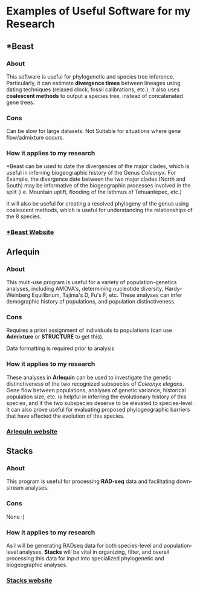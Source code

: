 # Examples of Useful Software for my Research

## *Beast
### About
This software is useful for phylogenetic and species tree inference. Particularly, it can estimate **divergence times** between lineages using dating techniques (relaxed clock, fossil calibrations, etc.). It also uses **coalescent methods** to output a species tree, instead of concatenated gene trees.

### Cons
Can be slow for large datasets.
Not Suitable for situations where gene flow/admixture occurs.

### How it applies to my research
\*Beast can be used to date the divergences of the major clades, which is useful in inferring biogeographic history of the Genus *Coleonyx*. For Example, the divergence date between the two major clades (North and South) may be informative of the biogeographic processes involved in the split (i.e. Mountain uplift, flooding of the Isthmus of Tehuantepec, etc.)

It will also be useful for creating a resolved phylogeny of the genus using coalescent methods, which is useful for understanding the relationships of the 8 species.

### [*Beast Website](http://beast2.org/)

## Arlequin
### About
This multi-use program is useful for a variety of population-genetics analyses, including AMOVA's, determining nucleotide diversity, Hardy-Weinberg Equilibrium, Tajima's D, Fu's F, etc. These analyses can infer demographic history of populations, and population distinctiveness.

### Cons
Requires a priori assignment of individuals to populations (can use **Admixture** or **STRUCTURE** to get this).

Data formatting is required prior to analysis

### How it applies to my research
These analyses in **Arlequin** can be used to investigate the genetic distinctiveness of the two recognized subspecies of *Coleonyx elegans*. Gene flow between populations, analyses of genetic variance, historical population size, etc. is helpful in inferring the evolutionary history of this species, and if the two subspecies deserve to be elevated to species-level. It can also prove useful for evaluating proposed phylogeographic barriers that have affected the evolution of this species.

### [Arlequin website](http://cmpg.unibe.ch/software/arlequin35/Arl35Downloads.html)

## Stacks
### About
This program is useful for processing **RAD-seq** data and facilitating down-stream analyses.

### Cons
None :)

### How it applies to my research
As I will be generating RADseq data for both species-level and population-level analyses, **Stacks** will be vital in organizing, filter, and overall processing this data for input into specialized phylogenetic and biogeographic analyses.

### [Stacks website](http://catchenlab.life.illinois.edu/stacks/)








